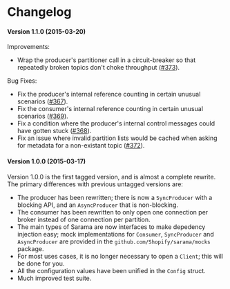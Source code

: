 # Changelog

#### Version 1.1.0 (2015-03-20)

Improvements:
 - Wrap the producer's partitioner call in a circuit-breaker so that repeatedly
   broken topics don't choke throughput
   ([#373](https://github.com/Shopify/sarama/pull/373)).

Bug Fixes:
 - Fix the producer's internal reference counting in certain unusual scenarios
   ([#367](https://github.com/Shopify/sarama/pull/367)).
 - Fix the consumer's internal reference counting in certain unusual scenarios
   ([#369](https://github.com/Shopify/sarama/pull/369)).
 - Fix a condition where the producer's internal control messages could have
   gotten stuck ([#368](https://github.com/Shopify/sarama/pull/368)).
 - Fix an issue where invalid partition lists would be cached when asking for
   metadata for a non-existant topic ([#372](https://github.com/Shopify/sarama/pull/372)).


#### Version 1.0.0 (2015-03-17)

Version 1.0.0 is the first tagged version, and is almost a complete rewrite. The primary differences with previous untagged versions are:

- The producer has been rewritten; there is now a `SyncProducer` with a blocking API, and an `AsyncProducer` that is non-blocking.
- The consumer has been rewritten to only open one connection per broker instead of one connection per partition.
- The main types of Sarama are now interfaces to make depedency injection easy; mock implementations for `Consumer`, `SyncProducer` and `AsyncProducer` are provided in the `github.com/Shopify/sarama/mocks` package.
- For most uses cases, it is no longer necessary to open a `Client`; this will be done for you.
- All the configuration values have been unified in the `Config` struct.
- Much improved test suite.
